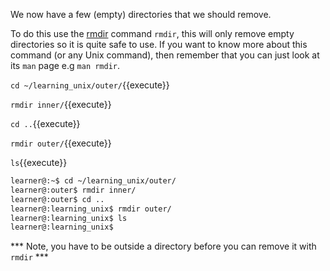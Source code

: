 
We now have a few (empty) directories that we should remove. 

To do this use the [rmdir][] command `rmdir`, this will only remove empty directories so it is quite safe to use. If you want to know more about this command (or any Unix command), then remember that you can just look at its `man` page e.g `man rmdir`.


`cd ~/learning_unix/outer/`{{execute}}

`rmdir inner/`{{execute}}

`cd ..`{{execute}}

`rmdir outer/`{{execute}}

`ls`{{execute}}

```bash
learner@:~$ cd ~/learning_unix/outer/
learner@:outer$ rmdir inner/
learner@:outer$ cd ..
learner@:learning_unix$ rmdir outer/
learner@:learning_unix$ ls
learner@:learning_unix$
```

*** Note, you have to be outside a directory before you can remove it with `rmdir` ***

[rmdir]: http://en.wikipedia.org/wiki/Rmdir
